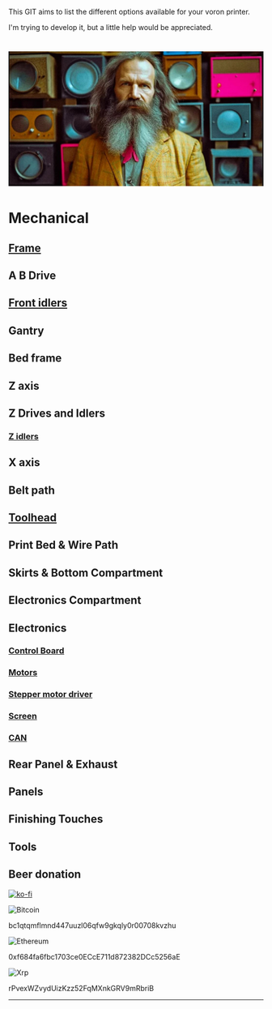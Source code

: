 This GIT aims to list the different options available for your voron printer.

I'm trying to develop it, but a little help would be appreciated.

![Mendeleyeev](/IMG/mendeleyeev2.JPG "mendeleevpedia")
======

# Mechanical

## [Frame](frame.md)

## A B Drive

## [Front idlers](https://github.com/LegionPleingaz/Voronpedia/blob/main/front_idlers.md)

## Gantry

## Bed frame

## Z axis
## Z Drives and Idlers
### [Z idlers](https://github.com/LegionPleingaz/Voronpedia/blob/main/Z%20idlers.md)
## X axis

## Belt path

## [Toolhead](toolhead.md)

## Print Bed & Wire Path
## Skirts & Bottom Compartment
## Electronics Compartment
## Electronics
### [Control Board](controlboard.md)
### [Motors](motors.md)
### [Stepper motor driver](SMD.md)
### [Screen](screen.md)
### [CAN](CAN.md)
## Rear Panel & Exhaust
## Panels
## Finishing Touches

## Tools


## Beer donation
[![ko-fi](https://ko-fi.com/img/githubbutton_sm.svg)](https://ko-fi.com/W7W6USGTM)

![Bitcoin](https://img.shields.io/badge/Bitcoin-000?style=for-the-badge&logo=bitcoin&logoColor=white)

bc1qtqmflmnd447uuzl06qfw9gkqly0r00708kvzhu

![Ethereum](https://img.shields.io/badge/Ethereum-3C3C3D?style=for-the-badge&logo=Ethereum&logoColor=white)

0xf684fa6fbc1703ce0ECcE711d872382DCc5256aE

![Xrp](https://img.shields.io/badge/Xrp-black?style=for-the-badge&logo=xrp&logoColor=white)

rPvexWZvydUizKzz52FqMXnkGRV9mRbriB

---
